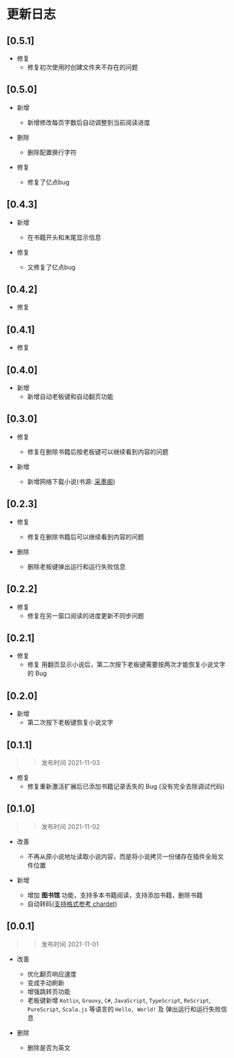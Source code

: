 # 更新日志

## [0.5.1]
- 修复
  - 修复初次使用时创建文件夹不存在的问题

## [0.5.0]
- 新增
  - 新增修改每页字数后自动调整到当前阅读进度

- 删除
  - 删除配置换行字符

- 修复
  - 修复了亿点bug

## [0.4.3]
- 新增
  - 在书籍开头和末尾显示信息

- 修复
  - 又修复了亿点bug

## [0.4.2]
- 修复
## [0.4.1]
- 修复

## [0.4.0]
- 新增
  - 新增自动老板键和自动翻页功能

## [0.3.0]
- 修复
  - 修复在删除书籍后按老板键可以继续看到内容的问题

- 新增
  - 新增网络下载小说(书源: [采墨阁](https://www.caimoge.net/))

## [0.2.3]
- 修复
  - 修复在删除书籍后可以继续看到内容的问题

- 删除
  - 删除老板键弹出运行和运行失败信息

## [0.2.2]
- 修复
  - 修复在另一窗口阅读的进度更新不同步问题

## [0.2.1]

- 修复
  - 修复 用翻页显示小说后，第二次按下老板键需要按两次才能恢复小说文字的 Bug

## [0.2.0]

- 新增
  - 第二次按下老板键恢复小说文字

## [0.1.1]

> > 发布时间 2021-11-03

- 修复
  - 修复重新激活扩展后已添加书籍记录丢失的 Bug (没有完全去除调试代码)

## [0.1.0]

> > 发布时间 2021-11-02

- 改善

  - 不再从原小说地址读取小说内容，而是将小说拷贝一份储存在插件全局文件位置

- 新增
  - 增加 **图书馆** 功能，支持多本书籍阅读，支持添加书籍，删除书籍
  - 自动转码([支持格式参考 chardet](https://www.npmjs.com/package/chardet))

## [0.0.1]

> > 发布时间 2021-11-01

- 改善

  - 优化翻页响应速度
  - 变成手动刷新
  - 增强跳转页功能
  - 老板键新增 `Kotlin`, `Groovy`, `C#`, `JavaScript`, `TypeScript`, `ReScript`, `PureScript`, `Scala.js` 等语言的 `Hello, World!` 及 弹出运行和运行失败信息

- 删除
  - 删除是否为英文
